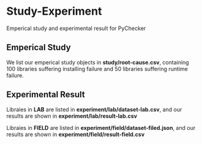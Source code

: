 # Study-Experiment
Emperical study and experimental result for PyChecker

## Emperical Study
We list our emperical study objects in **study/root-cause.csv**, containing 100 libraries suffering installing failure and 50 libraries suffering runtime failure.

## Experimental Result
Libraies in **LAB** are listed in **experiment/lab/dataset-lab.csv**, and our results are shown in **experiment/lab/result-lab.csv**

Libraies in **FIELD** are listed in **experiment/field/dataset-filed.json**, and our results are shown in **experiment/field/result-field.csv**
